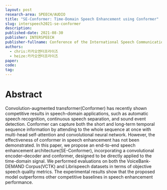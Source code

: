 ```yaml
---
layout: post
research-area: SPEECH/AUDIO
title: "SE-Conformer: Time-Domain Speech Enhancement using Conformer"
slug: interspeech2021-se-conformer
description:
published-date: 2021-08-30
publisher: INTERSPEECH
publisher-fullname: Conference of the International Speech Communication Association (INTERSPEECH)
authors:
  - chris:카카오엔터프라이즈
  - heize:카카오엔터프라이즈
paper:
code:
tag:
---
```


# Abstract

Convolution-augmented transformer(Conformer) has recently shown competitive results in speech-domain applications, such as automatic speech recognition, continuous speech separation, and sound event detection. Conformer can capture both the short and long-term temporal sequence information by attending to the whole sequence at once with multi-head self-attention and convolutional neural network. However, the effectiveness of conformer in speech enhancement has not been demonstrated. In this paper, we propose an end-to-end speech enhancement architecture(SE-Conformer), incorporating a convolutional encoder–decoder and conformer, designed to be directly applied to the time-domain signal. We performed evaluations on both the VoiceBank-DEMAND Corpus(VCTK) and Librispeech datasets in terms of objective speech quality metrics. The experimental results show that the proposed model outperforms other competitive baselines in speech enhancement performance.

